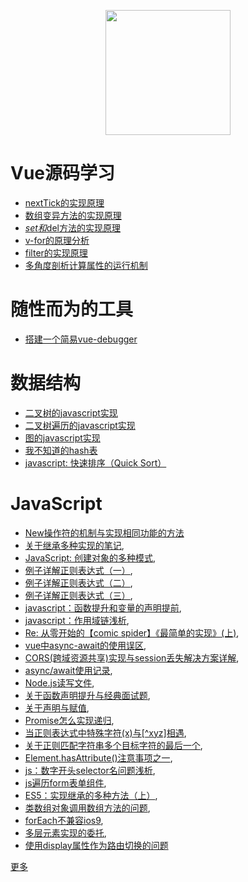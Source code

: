 <p align="center">
  <img height="200" src="https://sdtimes.com/wp-content/uploads/2014/11/1126.sdt-github.png"/>
</p>

# Vue源码学习

- [nextTick的实现原理](docs/vue-analysis/nextTick实现原理.md)
- [数组变异方法的实现原理](docs/vue-analysis/数组变异方法的实现原理.md)
- [$set和$del方法的实现原理](docs/vue-analysis/$set和$del方法的实现原理.md)
- [v-for的原理分析](docs/vue-analysis/v-for的原理分析.md)
- [filter的实现原理](docs/vue-analysis/filter的实现原理.md)
- [多角度剖析计算属性的运行机制](docs/vue-analysis/多角度剖析计算属性的运行机制.md)

# 随性而为的工具

- [搭建一个简易vue-debugger](docs/tools/搭建一个简易vue-debugger.md)

# 数据结构

- [二叉树的javascript实现](docs/data-structure/二叉树的javascript实现.md)
- [二叉树遍历的javascript实现](docs/data-structure/二叉树遍历的javascript实现.md)
- [图的javascript实现](https://github.com/isaaxite/blog/issues/231)
- [我不知道的hash表](https://github.com/isaaxite/blog/issues/225)
- [javascript: 快速排序（Quick Sort）](https://github.com/isaaxite/blog/issues/146)


# JavaScript

- [New操作符的机制与实现相同功能的方法](docs/js-basic/New操作符的机制与实现相同功能的方法.md)
- [关于继承多种实现的笔记](docs/js-basic/关于继承多种实现的笔记.md),
- [JavaScript: 创建对象的多种模式](https://github.com/isaaxite/blog/issues/250),
- [例子详解正则表达式（一）](https://github.com/isaaxite/blog/issues/242),
- [例子详解正则表达式（二）](https://github.com/isaaxite/blog/issues/241),
- [例子详解正则表达式（三）](https://github.com/isaaxite/blog/issues/239),
- [javascript：函数提升和变量的声明提前](https://github.com/isaaxite/blog/issues/233),
- [javascript：作用域链浅析](https://github.com/isaaxite/blog/issues/232),
- [Re: 从零开始的【comic spider】《最简单的实现》(上)](https://github.com/isaaxite/blog/issues/226),
- [vue中async-await的使用误区](https://github.com/isaaxite/blog/issues/216),
- [CORS(跨域资源共享)实现与session丢失解决方案详解](https://github.com/isaaxite/blog/issues/215),
- [async/await使用记录](https://github.com/isaaxite/blog/issues/209),
- [Node.js读写文件](https://github.com/isaaxite/blog/issues/179),
- [关于函数声明提升与经典面试题](https://github.com/isaaxite/blog/issues/162),
- [关于声明与赋值](https://github.com/isaaxite/blog/issues/161),
- [Promise怎么实现递归](https://github.com/isaaxite/blog/issues/151),
- [当正则表达式中特殊字符(x)与[^xyz]相遇](https://github.com/isaaxite/blog/issues/114),
- [关于正则匹配字符串多个目标字符的最后一个](https://github.com/isaaxite/blog/issues/112),
- [Element.hasAttribute()注意事项之一](https://github.com/isaaxite/blog/issues/109),
- [js：数字开头selector名问题浅析](https://github.com/isaaxite/blog/issues/105),
- [js遍历form表单组件](https://github.com/isaaxite/blog/issues/104),
- [ES5：实现继承的多种方法（上）](https://github.com/isaaxite/blog/issues/103),
- [类数组对象调用数组方法的问题](https://github.com/isaaxite/blog/issues/94),
- [forEach不兼容ios9](https://github.com/isaaxite/blog/issues/90),
- [多层元素实现的委托](https://github.com/isaaxite/blog/issues/89),
- [使用display属性作为路由切换的问题](https://github.com/isaaxite/blog/issues/86)

[更多](https://github.com/isaaxite/blog/issues)

